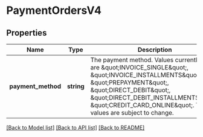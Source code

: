 # PaymentOrdersV4

## Properties
Name | Type | Description | Notes
------------ | ------------- | ------------- | -------------
**payment_method** | **string** | The payment method. Values currently in use are \&quot;INVOICE_SINGLE\&quot;, \&quot;INVOICE_INSTALLMENTS\&quot;, \&quot;PREPAYMENT\&quot;, \&quot;DIRECT_DEBIT\&quot;, \&quot;DIRECT_DEBIT_INSTALLMENTS\&quot;, \&quot;CREDIT_CARD_ONLINE\&quot;. These values are subject to change. | 

[[Back to Model list]](../../README.md#documentation-for-models) [[Back to API list]](../../README.md#documentation-for-api-endpoints) [[Back to README]](../../README.md)

